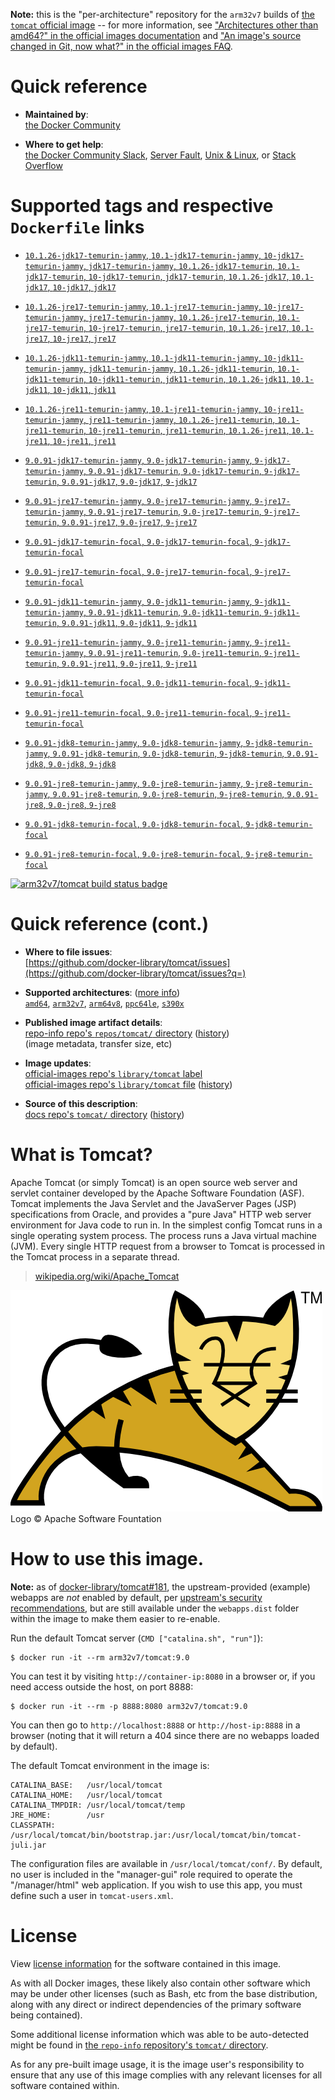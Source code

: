 <!--

********************************************************************************

WARNING:

    DO NOT EDIT "tomcat/README.md"

    IT IS AUTO-GENERATED

    (from the other files in "tomcat/" combined with a set of templates)

********************************************************************************

-->

**Note:** this is the "per-architecture" repository for the `arm32v7` builds of [the `tomcat` official image](https://hub.docker.com/_/tomcat) -- for more information, see ["Architectures other than amd64?" in the official images documentation](https://github.com/docker-library/official-images#architectures-other-than-amd64) and ["An image's source changed in Git, now what?" in the official images FAQ](https://github.com/docker-library/faq#an-images-source-changed-in-git-now-what).

# Quick reference

-	**Maintained by**:  
	[the Docker Community](https://github.com/docker-library/tomcat)

-	**Where to get help**:  
	[the Docker Community Slack](https://dockr.ly/comm-slack), [Server Fault](https://serverfault.com/help/on-topic), [Unix & Linux](https://unix.stackexchange.com/help/on-topic), or [Stack Overflow](https://stackoverflow.com/help/on-topic)

# Supported tags and respective `Dockerfile` links

-	[`10.1.26-jdk17-temurin-jammy`, `10.1-jdk17-temurin-jammy`, `10-jdk17-temurin-jammy`, `jdk17-temurin-jammy`, `10.1.26-jdk17-temurin`, `10.1-jdk17-temurin`, `10-jdk17-temurin`, `jdk17-temurin`, `10.1.26-jdk17`, `10.1-jdk17`, `10-jdk17`, `jdk17`](https://github.com/docker-library/tomcat/blob/a4b26353acf854ee3f0a656eec8297c9ffc632a0/10.1/jdk17/temurin-jammy/Dockerfile)

-	[`10.1.26-jre17-temurin-jammy`, `10.1-jre17-temurin-jammy`, `10-jre17-temurin-jammy`, `jre17-temurin-jammy`, `10.1.26-jre17-temurin`, `10.1-jre17-temurin`, `10-jre17-temurin`, `jre17-temurin`, `10.1.26-jre17`, `10.1-jre17`, `10-jre17`, `jre17`](https://github.com/docker-library/tomcat/blob/a4b26353acf854ee3f0a656eec8297c9ffc632a0/10.1/jre17/temurin-jammy/Dockerfile)

-	[`10.1.26-jdk11-temurin-jammy`, `10.1-jdk11-temurin-jammy`, `10-jdk11-temurin-jammy`, `jdk11-temurin-jammy`, `10.1.26-jdk11-temurin`, `10.1-jdk11-temurin`, `10-jdk11-temurin`, `jdk11-temurin`, `10.1.26-jdk11`, `10.1-jdk11`, `10-jdk11`, `jdk11`](https://github.com/docker-library/tomcat/blob/a4b26353acf854ee3f0a656eec8297c9ffc632a0/10.1/jdk11/temurin-jammy/Dockerfile)

-	[`10.1.26-jre11-temurin-jammy`, `10.1-jre11-temurin-jammy`, `10-jre11-temurin-jammy`, `jre11-temurin-jammy`, `10.1.26-jre11-temurin`, `10.1-jre11-temurin`, `10-jre11-temurin`, `jre11-temurin`, `10.1.26-jre11`, `10.1-jre11`, `10-jre11`, `jre11`](https://github.com/docker-library/tomcat/blob/a4b26353acf854ee3f0a656eec8297c9ffc632a0/10.1/jre11/temurin-jammy/Dockerfile)

-	[`9.0.91-jdk17-temurin-jammy`, `9.0-jdk17-temurin-jammy`, `9-jdk17-temurin-jammy`, `9.0.91-jdk17-temurin`, `9.0-jdk17-temurin`, `9-jdk17-temurin`, `9.0.91-jdk17`, `9.0-jdk17`, `9-jdk17`](https://github.com/docker-library/tomcat/blob/a280a462a08befda350fb6729b8dd6ebaf9ced85/9.0/jdk17/temurin-jammy/Dockerfile)

-	[`9.0.91-jre17-temurin-jammy`, `9.0-jre17-temurin-jammy`, `9-jre17-temurin-jammy`, `9.0.91-jre17-temurin`, `9.0-jre17-temurin`, `9-jre17-temurin`, `9.0.91-jre17`, `9.0-jre17`, `9-jre17`](https://github.com/docker-library/tomcat/blob/a280a462a08befda350fb6729b8dd6ebaf9ced85/9.0/jre17/temurin-jammy/Dockerfile)

-	[`9.0.91-jdk17-temurin-focal`, `9.0-jdk17-temurin-focal`, `9-jdk17-temurin-focal`](https://github.com/docker-library/tomcat/blob/a280a462a08befda350fb6729b8dd6ebaf9ced85/9.0/jdk17/temurin-focal/Dockerfile)

-	[`9.0.91-jre17-temurin-focal`, `9.0-jre17-temurin-focal`, `9-jre17-temurin-focal`](https://github.com/docker-library/tomcat/blob/a280a462a08befda350fb6729b8dd6ebaf9ced85/9.0/jre17/temurin-focal/Dockerfile)

-	[`9.0.91-jdk11-temurin-jammy`, `9.0-jdk11-temurin-jammy`, `9-jdk11-temurin-jammy`, `9.0.91-jdk11-temurin`, `9.0-jdk11-temurin`, `9-jdk11-temurin`, `9.0.91-jdk11`, `9.0-jdk11`, `9-jdk11`](https://github.com/docker-library/tomcat/blob/a280a462a08befda350fb6729b8dd6ebaf9ced85/9.0/jdk11/temurin-jammy/Dockerfile)

-	[`9.0.91-jre11-temurin-jammy`, `9.0-jre11-temurin-jammy`, `9-jre11-temurin-jammy`, `9.0.91-jre11-temurin`, `9.0-jre11-temurin`, `9-jre11-temurin`, `9.0.91-jre11`, `9.0-jre11`, `9-jre11`](https://github.com/docker-library/tomcat/blob/a280a462a08befda350fb6729b8dd6ebaf9ced85/9.0/jre11/temurin-jammy/Dockerfile)

-	[`9.0.91-jdk11-temurin-focal`, `9.0-jdk11-temurin-focal`, `9-jdk11-temurin-focal`](https://github.com/docker-library/tomcat/blob/a280a462a08befda350fb6729b8dd6ebaf9ced85/9.0/jdk11/temurin-focal/Dockerfile)

-	[`9.0.91-jre11-temurin-focal`, `9.0-jre11-temurin-focal`, `9-jre11-temurin-focal`](https://github.com/docker-library/tomcat/blob/a280a462a08befda350fb6729b8dd6ebaf9ced85/9.0/jre11/temurin-focal/Dockerfile)

-	[`9.0.91-jdk8-temurin-jammy`, `9.0-jdk8-temurin-jammy`, `9-jdk8-temurin-jammy`, `9.0.91-jdk8-temurin`, `9.0-jdk8-temurin`, `9-jdk8-temurin`, `9.0.91-jdk8`, `9.0-jdk8`, `9-jdk8`](https://github.com/docker-library/tomcat/blob/a280a462a08befda350fb6729b8dd6ebaf9ced85/9.0/jdk8/temurin-jammy/Dockerfile)

-	[`9.0.91-jre8-temurin-jammy`, `9.0-jre8-temurin-jammy`, `9-jre8-temurin-jammy`, `9.0.91-jre8-temurin`, `9.0-jre8-temurin`, `9-jre8-temurin`, `9.0.91-jre8`, `9.0-jre8`, `9-jre8`](https://github.com/docker-library/tomcat/blob/a280a462a08befda350fb6729b8dd6ebaf9ced85/9.0/jre8/temurin-jammy/Dockerfile)

-	[`9.0.91-jdk8-temurin-focal`, `9.0-jdk8-temurin-focal`, `9-jdk8-temurin-focal`](https://github.com/docker-library/tomcat/blob/a280a462a08befda350fb6729b8dd6ebaf9ced85/9.0/jdk8/temurin-focal/Dockerfile)

-	[`9.0.91-jre8-temurin-focal`, `9.0-jre8-temurin-focal`, `9-jre8-temurin-focal`](https://github.com/docker-library/tomcat/blob/a280a462a08befda350fb6729b8dd6ebaf9ced85/9.0/jre8/temurin-focal/Dockerfile)

[![arm32v7/tomcat build status badge](https://img.shields.io/jenkins/s/https/doi-janky.infosiftr.net/job/multiarch/job/arm32v7/job/tomcat.svg?label=arm32v7/tomcat%20%20build%20job)](https://doi-janky.infosiftr.net/job/multiarch/job/arm32v7/job/tomcat/)

# Quick reference (cont.)

-	**Where to file issues**:  
	[https://github.com/docker-library/tomcat/issues](https://github.com/docker-library/tomcat/issues?q=)

-	**Supported architectures**: ([more info](https://github.com/docker-library/official-images#architectures-other-than-amd64))  
	[`amd64`](https://hub.docker.com/r/amd64/tomcat/), [`arm32v7`](https://hub.docker.com/r/arm32v7/tomcat/), [`arm64v8`](https://hub.docker.com/r/arm64v8/tomcat/), [`ppc64le`](https://hub.docker.com/r/ppc64le/tomcat/), [`s390x`](https://hub.docker.com/r/s390x/tomcat/)

-	**Published image artifact details**:  
	[repo-info repo's `repos/tomcat/` directory](https://github.com/docker-library/repo-info/blob/master/repos/tomcat) ([history](https://github.com/docker-library/repo-info/commits/master/repos/tomcat))  
	(image metadata, transfer size, etc)

-	**Image updates**:  
	[official-images repo's `library/tomcat` label](https://github.com/docker-library/official-images/issues?q=label%3Alibrary%2Ftomcat)  
	[official-images repo's `library/tomcat` file](https://github.com/docker-library/official-images/blob/master/library/tomcat) ([history](https://github.com/docker-library/official-images/commits/master/library/tomcat))

-	**Source of this description**:  
	[docs repo's `tomcat/` directory](https://github.com/docker-library/docs/tree/master/tomcat) ([history](https://github.com/docker-library/docs/commits/master/tomcat))

# What is Tomcat?

Apache Tomcat (or simply Tomcat) is an open source web server and servlet container developed by the Apache Software Foundation (ASF). Tomcat implements the Java Servlet and the JavaServer Pages (JSP) specifications from Oracle, and provides a "pure Java" HTTP web server environment for Java code to run in. In the simplest config Tomcat runs in a single operating system process. The process runs a Java virtual machine (JVM). Every single HTTP request from a browser to Tomcat is processed in the Tomcat process in a separate thread.

> [wikipedia.org/wiki/Apache_Tomcat](https://en.wikipedia.org/wiki/Apache_Tomcat)

![logo](https://raw.githubusercontent.com/docker-library/docs/8e31eb93a02d504d0cfe1da435aa31b377fc627d/tomcat/logo.png)Logo &copy; Apache Software Fountation

# How to use this image.

**Note:** as of [docker-library/tomcat#181](https://github.com/docker-library/tomcat/pull/181), the upstream-provided (example) webapps are *not* enabled by default, per [upstream's security recommendations](https://tomcat.apache.org/tomcat-9.0-doc/security-howto.html#Default_web_applications), but are still available under the `webapps.dist` folder within the image to make them easier to re-enable.

Run the default Tomcat server (`CMD ["catalina.sh", "run"]`):

```console
$ docker run -it --rm arm32v7/tomcat:9.0
```

You can test it by visiting `http://container-ip:8080` in a browser or, if you need access outside the host, on port 8888:

```console
$ docker run -it --rm -p 8888:8080 arm32v7/tomcat:9.0
```

You can then go to `http://localhost:8888` or `http://host-ip:8888` in a browser (noting that it will return a 404 since there are no webapps loaded by default).

The default Tomcat environment in the image is:

	CATALINA_BASE:   /usr/local/tomcat
	CATALINA_HOME:   /usr/local/tomcat
	CATALINA_TMPDIR: /usr/local/tomcat/temp
	JRE_HOME:        /usr
	CLASSPATH:       /usr/local/tomcat/bin/bootstrap.jar:/usr/local/tomcat/bin/tomcat-juli.jar

The configuration files are available in `/usr/local/tomcat/conf/`. By default, no user is included in the "manager-gui" role required to operate the "/manager/html" web application. If you wish to use this app, you must define such a user in `tomcat-users.xml`.

# License

View [license information](https://www.apache.org/licenses/LICENSE-2.0) for the software contained in this image.

As with all Docker images, these likely also contain other software which may be under other licenses (such as Bash, etc from the base distribution, along with any direct or indirect dependencies of the primary software being contained).

Some additional license information which was able to be auto-detected might be found in [the `repo-info` repository's `tomcat/` directory](https://github.com/docker-library/repo-info/tree/master/repos/tomcat).

As for any pre-built image usage, it is the image user's responsibility to ensure that any use of this image complies with any relevant licenses for all software contained within.
